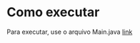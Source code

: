 # Como executar
Para executar, use o arquivo Main.java [link](https://github.com/alfa-m/oracle-next-education-t7/blob/main/challenge_conversor/conversorMoeda/src/br/com/oracle/one/conversormoedas/main/Main.java)
